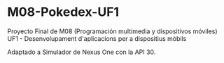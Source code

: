 # M08-Pokedex-UF1
Proyecto Final de M08 (Programación multimedia y dispositivos móviles) 
UF1 - Desenvolupament d'aplicacions per a dispositius mòbils

Adaptado a Simulador de Nexus One con la API 30.
